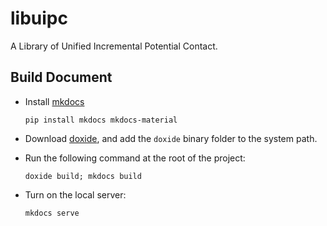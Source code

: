 # libuipc
A Library of Unified Incremental Potential Contact.

## Build Document

- Install [mkdocs](https://www.mkdocs.org/)
    ```shell
    pip install mkdocs mkdocs-material
    ```
    
- Download [doxide](https://www.doxide.org/installation/), and add the `doxide` binary folder to the system path.

- Run the following command at the root of the project:
    ```shell
    doxide build; mkdocs build
    ```
    
- Turn on the local server:
    ```shell
    mkdocs serve
    ```

